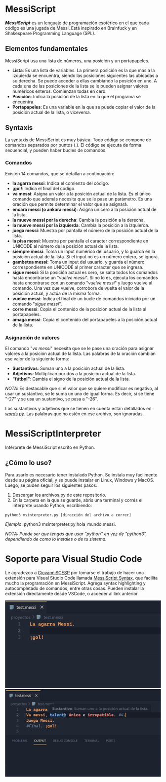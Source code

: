 # MessiScript
***MessiScript*** es un lenguaje de programación esotérico en el que cada código es una jugada de Messi. Está inspirado en Brainfuck y en Shakespeare Programming Language (SPL).

## Elementos fundamentales

MessiScript usa una lista de números, una posición y un portapapeles.

- **Lista**: Es una lista de variables. La primera posición es la que más a la izquierda se encuentra, siendo las posiciones siguientes las ubicadas a su derecha. Se puede acceder a ellas cambiando la posición en uno. A cada una de las posiciones de la lista se le pueden asignar valores numéricos enteros. Comienzan todas en cero.
- **Posición**: Indica la posición de la lista en la que el programa se encuentra.
- **Portapapeles**: Es una variable en la que se puede copiar el valor de la posición actual de la lista, o viceversa.

## Syntaxis

La syntaxis de MessiScript es muy básica. Todo código se compone de comandos separados por puntos (.). El código se ejecuta de forma secuencial, y pueden haber bucles de comandos.

### Comandos

Existen 14 comandos, que se detallan a continuación:

- **la agarra messi**: Indica el comienzo del código.
- **¡gol!**: Indica el final del código.
- **va messi**: Asigna un valor a la posición actual de la lista. Es el único comando que además necesita que se le pase un parámetro. Es una oración que permite determinar el valor que se asignará.
- **encara messi (o ankara messi)**: Asigna un cero a la posición actual de la lista.
- **la mueve messi por la derecha**: Cambia la posición a la derecha.
- **la mueve messi por la izquierda**: Cambia la posición a la izquierda.
- **juega messi**: Muestra por pantalla el número de la posición actual de la lista.
- **la pisa messi**: Muestra por pantalla el caracter correspondiente en UNICODE al número de la posición actual de la lista.
- **siempre messi**: Toma un input numérico del usuario, y lo guarda en la posición actual de la lista. Si el input no es un número entero, se ignora.
- **gambetea messi**: Toma un input del usuario, y guarda el número correspondiente en UNICODE al primer caracter que se ingresa.
- **sigue messi**: Si la posición actual es cero, se salta todos los comandos hasta encontrarse un "*vuelve messi*". Si no lo es, ejecuta los comandos hasta encontrarse con un comando "*vuelve messi*" y luego vuelve al comando. Una vez que vuelve, corrobora de vuelta el valor de la posición actual, y actúa de la misma forma.
- **vuelve messi**: Indica el final de un bucle de comandos iniciado por un comando "*sigue messi*".
- **corre messi**: Copia el contenido de la posición actual de la lista al portapapeles.
- **amaga messi**: Copia el contenido del portapapeles a la posición actual de la lista.

### Asignación de valores

El comando "*va messi*" necesita que se le pase una oración para asignar valores a la posición actual de la lista. Las palabras de la oración cambian ese valor de la siguiente forma:

- **Sustantivos**: Suman uno a la posición actual de la lista.
- **Adjetivos**: Multiplican por dos a la posición actual de la lista.
- **"fútbol"**: Cambia el signo de la posición actual de la lista.

*NOTA*: Es destacable que si el valor que se quiere modificar es negativo, al usar un sustantivo, se le suma un uno de igual forma. Es decir, si se tiene "-27" y se usa un sustantivo, se pasa a "-26".

Los sustantivos y adjetivos que se tienen en cuenta están detallados en [*words.py*](https://github.com/Erawaa/MessiScriptInterpreter/blob/main/words.py). Las palabras que no estén en ese archivo, son ignoradas.

# MessiScriptInterpreter
Intérprete de MessiScript escrito en Python.

## ¿Cómo lo uso?
Para usarlo es necesario tener instalado Python. Se instala muy facilmente desde su página oficial, y se puede instalar en Linux, Windows y MacOS. Luego, se puden seguir los siguientes pasos:

1. Descargar los archivos.py de este repositorio.
2. En la carpeta en la que se guarde, abrís una terminal y corrés el intérprete usando Python, escribiendo:
```
python3 msinterpreter.py [dirección del archivo a correr]
```

*Ejemplo*: python3 msinterpreter.py hola_mundo.messi.

*NOTA: Puede ser que tengas que usar "python" en vez de "python3", dependiendo de como lo instales o de tu sistema.*

# Soporte para Visual Studio Code
Le agradezco a [GiovanniSCESP](https://github.com/GiovanniSCESP) por tomarse el trabajo de hacer una extensión para Visual Studio Code llamada [MessiScript Syntax](https://marketplace.visualstudio.com/items?itemName=GiovanniSCESP.messiscript-syntax), que facilita mucho la programación en MessiScript. Agrega syntax highlighting y autocompletado de comandos, entre otras cosas. Pueden instalar la extensión directamente desde VSCode, o acceder al link anterior.

![Ejemplo de MessiScript Syntax](https://raw.githubusercontent.com/GiovanniSCESP/MessiScript-Syntax/main/img/autocompletado.gif)
![Otro ejemplo de MessiScript Syntax](https://raw.githubusercontent.com/GiovanniSCESP/MessiScript-Syntax/main/img/intro.gif)
